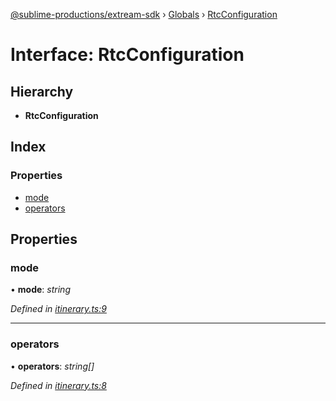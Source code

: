 [@sublime-productions/extream-sdk](../README.md) › [Globals](../globals.md) › [RtcConfiguration](rtcconfiguration.md)

# Interface: RtcConfiguration

## Hierarchy

* **RtcConfiguration**

## Index

### Properties

* [mode](rtcconfiguration.md#mode)
* [operators](rtcconfiguration.md#operators)

## Properties

###  mode

• **mode**: *string*

*Defined in [itinerary.ts:9](https://github.com/Extream-SaaS/ex-sdk/blob/775f75c/src/itinerary.ts#L9)*

___

###  operators

• **operators**: *string[]*

*Defined in [itinerary.ts:8](https://github.com/Extream-SaaS/ex-sdk/blob/775f75c/src/itinerary.ts#L8)*
